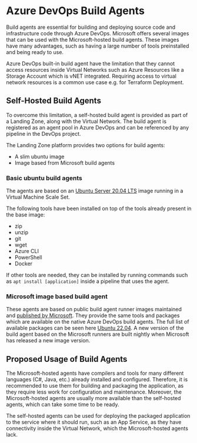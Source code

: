 # Azure DevOps Build Agents

Build agents are essential for building and deploying source code and infrastructure code through Azure DevOps. Microsoft offers several images that can be used with the Microsoft-hosted build agents. These images have many advantages, such as having a large number of tools preinstalled and being ready to use.

Azure DevOps built-in build agent have the limitation that they cannot access resources inside Virtual Networks such as Azure Resources like a Storage Account which is vNET integrated. Requiring access to virtual network resources is a common use case e.g. for Terraform Deployment. 

## Self-Hosted Build Agents

To overcome this limitation, a self-hosted build agent is provided as part of a Landing Zone, along with the Virtual Network. The build agent is registered as an agent pool in Azure DevOps and can be referenced by any pipeline in the DevOps project.

The Landing Zone platform provides two options for build agents:

- A slim ubuntu image
- Image based from Microsoft build agents

### Basic ubuntu build agents

The agents are based on an [Ubuntu Server 20.04 LTS](https://azuremarketplace.microsoft.com/en-us/marketplace/apps/canonical.0001-com-ubuntu-server-focal) image running in a Virtual Machine Scale Set.

The following tools have been installed on top of the tools already present in the base image:

- zip
- unzip
- git
- wget
- Azure CLI
- PowerShell
- Docker

If other tools are needed, they can be installed by running commands such as `apt install [application]` inside a pipeline that uses the agent.

### Microsoft image based build agent

These agents are based on public build agent runner images maintained and [published by Microsoft](https://github.com/actions/runner-images). They provide the same tools and packages which are available on the native Azure DevOps build agents. The full list of available packages can be seen here [Ubuntu 22.04](https://github.com/actions/runner-images/blob/main/images/ubuntu/Ubuntu2204-Readme.md).
A new version of the build agent based on the Microsoft runners are built nightly when Microsoft has released a new image version.

## Proposed Usage of Build Agents

The Microsoft-hosted agents have compilers and tools for many different languages (C#, Java, etc.) already installed and configured. Therefore, it is recommended to use them for building and packaging the application, as they require less work for configuration and maintenance. Moreover, the Microsoft-hosted agents are usually more available than the self-hosted agents, which can take some time to be ready.

The self-hosted agents can be used for deploying the packaged application to the service where it should run, such as an App Service, as they have connectivity inside the Virtual Network, which the Microsoft-hosted agents lack.
